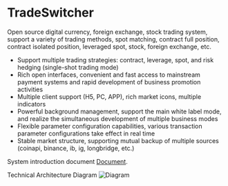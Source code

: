 # TradeSwitcher
Open source digital currency, foreign exchange, stock trading system, support a variety of trading methods, spot matching, contract full position, contract isolated position, leveraged spot, stock, foreign exchange, etc.

- Support multiple trading strategies: contract, leverage, spot, and risk hedging (single-shot trading mode)
- Rich open interfaces, convenient and fast access to mainstream payment systems and rapid development of business promotion activities
- Multiple client support (H5, PC, APP), rich market icons, multiple indicators
- Powerful background management, support the main white label mode, and realize the simultaneous development of multiple business modes
- Flexible parameter configuration capabilities, various transaction parameter configurations take effect in real time
- Stable market structure, supporting mutual backup of multiple sources (coinapi, binance, ib, ig, longbridge, etc.)

System introduction document [Document](https://github.com/CTradeExchange/docs).

Technical Architecture Diagram
![Diagram](https://www.notion.so/image/https%3A%2F%2Fs3-us-west-2.amazonaws.com%2Fsecure.notion-static.com%2Ffd5c3afa-8cba-489b-8324-bb72242fb5c2%2FUntitled.png?id=06f4246a-e988-4240-854d-8be2965d17ef&table=block)
